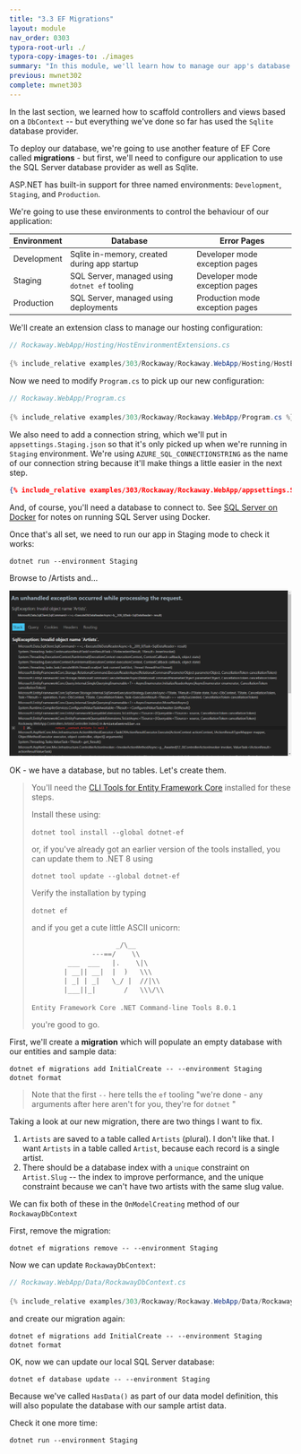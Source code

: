 ```yaml
---
title: "3.3 EF Migrations"
layout: module
nav_order: 0303
typora-root-url: ./
typora-copy-images-to: ./images
summary: "In this module, we'll learn how to manage our app's database schema using EF Migrations"
previous: mwnet302
complete: mwnet303
---
```


In the last section, we learned how to scaffold controllers and views based on a `DbContext` -- but everything we've done so far has used the `Sqlite` database provider.

To deploy our database, we're going to use another feature of EF Core called **migrations** - but first, we'll need to configure our application to use the SQL Server database provider as well as Sqlite.

ASP.NET has built-in support for three named environments: `Development`, `Staging`, and `Production`.

We're going to use these environments to control the behaviour of our application:

| Environment | Database                                      | Error Pages                     |
| ----------- | --------------------------------------------- | ------------------------------- |
| Development | Sqlite in-memory, created during app startup  | Developer mode exception pages  |
| Staging     | SQL Server, managed using `dotnet ef` tooling | Developer mode exception pages  |
| Production  | SQL Server, managed using deployments         | Production mode exception pages |

We'll create an extension class to manage our hosting configuration:

```csharp
// Rockaway.WebApp/Hosting/HostEnvironmentExtensions.cs

{% include_relative examples/303/Rockaway/Rockaway.WebApp/Hosting/HostEnvironmentExtensions.cs %}
```

Now we need to modify `Program.cs` to pick up our new configuration:

```csharp
// Rockaway.WebApp/Program.cs

{% include_relative examples/303/Rockaway/Rockaway.WebApp/Program.cs %}
```

We also need to add a connection string, which we'll put in `appsettings.Staging.json` so that it's only picked up when we're running in `Staging` environment. We're using `AZURE_SQL_CONNECTIONSTRING` as the name of our connection string because it'll make things a little easier in the next step.

```json
{% include_relative examples/303/Rockaway/Rockaway.WebApp/appsettings.Staging.json %}
```

And, of course, you'll need a database to connect to. See [SQL Server on Docker](sql-server-on-docker.html) for notes on running SQL Server using Docker.

Once that's all set, we need to run our app in Staging mode to check it works:

```
dotnet run --environment Staging
```

Browse to /Artists and...

![image-20231013234701987](images/image-20231013234701987.png)

OK - we have a database, but no tables. Let's create them.

> You'll need the [CLI Tools for Entity Framework Core](https://learn.microsoft.com/en-us/ef/core/cli/dotnet) installed for these steps.
>
> Install these using:
>
> `dotnet tool install --global dotnet-ef`
>
> or, if you've already got an earlier version of the tools installed, you can update them to .NET 8 using
>
> ```
> dotnet tool update --global dotnet-ef
> ```
> Verify the installation by typing
>
> `dotnet ef`
>
> and if you get a cute little ASCII unicorn:
>
> ```
>                      _/\__
>                ---==/    \\
>          ___  ___   |.    \|\
>         | __|| __|  |  )   \\\
>         | _| | _|   \_/ |  //|\\
>         |___||_|       /   \\\/\\
> 
> Entity Framework Core .NET Command-line Tools 8.0.1
> ```
>
> you're good to go.

First, we'll create a **migration** which will populate an empty database with our entities and sample data:
```
dotnet ef migrations add InitialCreate -- --environment Staging
dotnet format
```

> Note that the first  `--` here tells the `ef` tooling "we're done - any arguments after here aren't for you, they're for `dotnet` "

Taking a look at our new migration, there are two things I want to fix.

1. `Artists` are saved to a table called `Artists` (plural). I don't like that. I want `Artists` in a table called `Artist`, because each record is a single artist.
2. There should be a database index with a `unique` constraint on `Artist.Slug` -- the index to improve performance, and the unique constraint because we can't have two artists with the same slug value.

We can fix both of these in the `OnModelCreating` method of our `RockawayDbContext`

First, remove the migration:

```
dotnet ef migrations remove -- --environment Staging
```

Now we can update `RockawayDbContext`:

```csharp
// Rockaway.WebApp/Data/RockawayDbContext.cs

{% include_relative examples/303/Rockaway/Rockaway.WebApp/Data/RockawayDbContext.cs %}
```

and create our migration again:

```dotnetcli
dotnet ef migrations add InitialCreate -- --environment Staging
dotnet format
```

OK, now we can update our local SQL Server database:

```dotnetcli
dotnet ef database update -- --environment Staging
```

Because we've called `HasData()` as part of our data model definition, this will also populate the database with our sample artist data.

Check it one more time:

```
dotnet run --environment Staging
```











